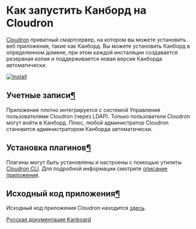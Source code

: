 Как запустить Канборд на Cloudron
=================================


[Cloudron](https://cloudron.io) приватный смартсервер, на котором вы можете установить веб приложения, такие как Канборд. Вы можете установить Канборд в определенном домене, при этом каждой инсталяции создавается резервная копия и поддерживается новая версия Канборда автоматически.



[![Install](https://cloudron.io/img/button.svg)](https://cloudron.io/button.html?app=net.kanboard.cloudronapp)



Учетные записи[¶](#accounts "Ссылка на этот заголовок")
-------------------------------------------------------


Приложение плотно интегрируется с системой Управления пользователями Cloudron (через LDAP). Только пользователи Cloudron могут войти в Канборд. Плюс, любой администратор Cloudron становится администратором Канборда автоматически.


Установка плагинов[¶](#installing-plugins "Ссылка на этот заголовок")
---------------------------------------------------------------------



Плагины могут быть установлены и настроены с помощью утилиты [Cloudron CLI](https://git.cloudron.io/cloudron/kanboard-app). Для подробной информации смотрите [описание приложения](https://cloudron.io/appstore.html?app=net.kanboard.cloudronapp).



Исходный код приложения[¶](#application-source-code "Ссылка на этот заголовок")
-------------------------------------------------------------------------------



Исходный код приложения Cloudron находится [здесь](https://git.cloudron.io/cloudron/kanboard-app).





 



[Русская документация Kanboard](http://kanboard.ru/doc/)

